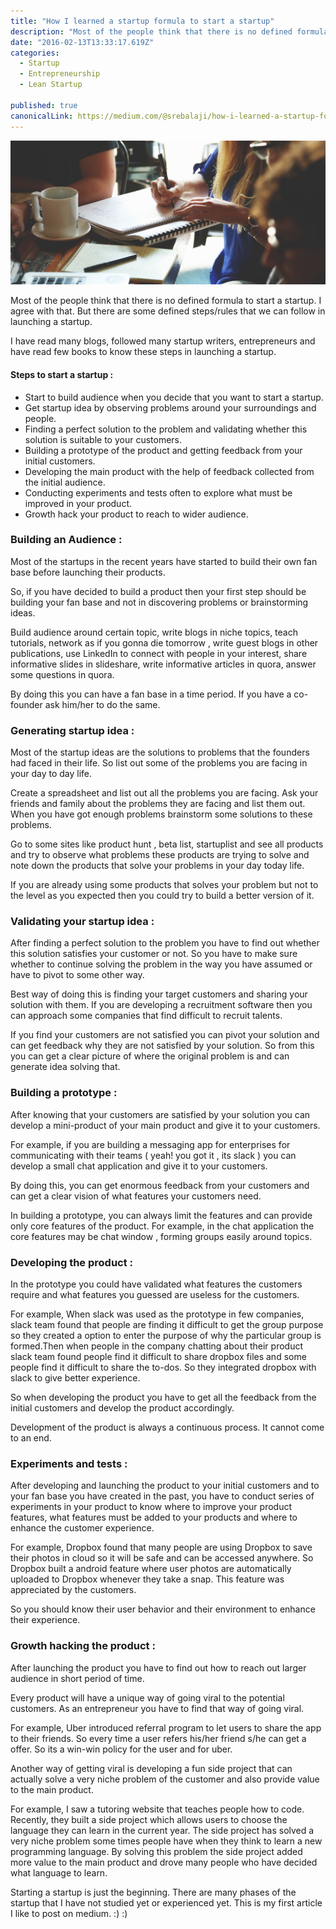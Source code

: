 ```yaml
---
title: "How I learned a startup formula to start a startup"
description: "Most of the people think that there is no defined formula to start a startup. I agree with that. But there are some defined steps/rules that we can follow in launching a startup. I have read many…"
date: "2016-02-13T13:33:17.619Z"
categories: 
  - Startup
  - Entrepreneurship
  - Lean Startup

published: true
canonicalLink: https://medium.com/@srebalaji/how-i-learned-a-startup-formula-to-start-a-startup-f988d437f489
---
```


![Startup Formula](./asset-1.jpeg)

Most of the people think that there is no defined formula to start a startup. I agree with that. But there are some defined steps/rules that we can follow in launching a startup.

I have read many blogs, followed many startup writers, entrepreneurs and have read few books to know these steps in launching a startup.

#### Steps to start a startup :

-   Start to build audience when you decide that you want to start a startup.
-   Get startup idea by observing problems around your surroundings and people.
-   Finding a perfect solution to the problem and validating whether this solution is suitable to your customers.
-   Building a prototype of the product and getting feedback from your initial customers.
-   Developing the main product with the help of feedback collected from the initial audience.
-   Conducting experiments and tests often to explore what must be improved in your product.
-   Growth hack your product to reach to wider audience.

### Building an Audience :

Most of the startups in the recent years have started to build their own fan base before launching their products.

So, if you have decided to build a product then your first step should be building your fan base and not in discovering problems or brainstorming ideas.

Build audience around certain topic, write blogs in niche topics, teach tutorials, network as if you gonna die tomorrow , write guest blogs in other publications, use LinkedIn to connect with people in your interest, share informative slides in slideshare, write informative articles in quora, answer some questions in quora.

By doing this you can have a fan base in a time period. If you have a co-founder ask him/her to do the same.

### Generating startup idea :

Most of the startup ideas are the solutions to problems that the founders had faced in their life. So list out some of the problems you are facing in your day to day life.

Create a spreadsheet and list out all the problems you are facing. Ask your friends and family about the problems they are facing and list them out. When you have got enough problems brainstorm some solutions to these problems.

Go to some sites like product hunt , beta list, startuplist and see all products and try to observe what problems these products are trying to solve and note down the products that solve your problems in your day today life.

If you are already using some products that solves your problem but not to the level as you expected then you could try to build a better version of it.

### Validating your startup idea :

After finding a perfect solution to the problem you have to find out whether this solution satisfies your customer or not. So you have to make sure whether to continue solving the problem in the way you have assumed or have to pivot to some other way.

Best way of doing this is finding your target customers and sharing your solution with them. If you are developing a recruitment software then you can approach some companies that find difficult to recruit talents.

If you find your customers are not satisfied you can pivot your solution and can get feedback why they are not satisfied by your solution. So from this you can get a clear picture of where the original problem is and can generate idea solving that.

### Building a prototype :

After knowing that your customers are satisfied by your solution you can develop a mini-product of your main product and give it to your customers.

For example, if you are building a messaging app for enterprises for communicating with their teams ( yeah! you got it , its slack ) you can develop a small chat application and give it to your customers.

By doing this, you can get enormous feedback from your customers and can get a clear vision of what features your customers need.

In building a prototype, you can always limit the features and can provide only core features of the product. For example, in the chat application the core features may be chat window , forming groups easily around topics.

### Developing the product :

In the prototype you could have validated what features the customers require and what features you guessed are useless for the customers.

For example, When slack was used as the prototype in few companies, slack team found that people are finding it difficult to get the group purpose so they created a option to enter the purpose of why the particular group is formed.Then when people in the company chatting about their product slack team found people find it difficult to share dropbox files and some people find it difficult to share the to-dos. So they integrated dropbox with slack to give better experience.

So when developing the product you have to get all the feedback from the initial customers and develop the product accordingly.

Development of the product is always a continuous process. It cannot come to an end.

### Experiments and tests :

After developing and launching the product to your initial customers and to your fan base you have created in the past, you have to conduct series of experiments in your product to know where to improve your product features, what features must be added to your products and where to enhance the customer experience.

For example, Dropbox found that many people are using Dropbox to save their photos in cloud so it will be safe and can be accessed anywhere. So Dropbox built a android feature where user photos are automatically uploaded to Dropbox whenever they take a snap. This feature was appreciated by the customers.

So you should know their user behavior and their environment to enhance their experience.

### Growth hacking the product :

After launching the product you have to find out how to reach out larger audience in short period of time.

Every product will have a unique way of going viral to the potential customers. As an entrepreneur you have to find that way of going viral.

For example, Uber introduced referral program to let users to share the app to their friends. So every time a user refers his/her friend s/he can get a offer. So its a win-win policy for the user and for uber.

Another way of getting viral is developing a fun side project that can actually solve a very niche problem of the customer and also provide value to the main product.

For example, I saw a tutoring website that teaches people how to code. Recently, they built a side project which allows users to choose the language they can learn in the current year. The side project has solved a very niche problem some times people have when they think to learn a new programming language. By solving this problem the side project added more value to the main product and drove many people who have decided what language to learn.

Starting a startup is just the beginning. There are many phases of the startup that I have not studied yet or experienced yet. This is my first article I like to post on medium. :) :)